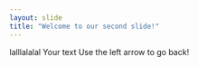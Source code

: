 ```yaml
---
layout: slide
title: "Welcome to our second slide!"
---
```

lalllalalal
Your text
Use the left arrow to go back!
